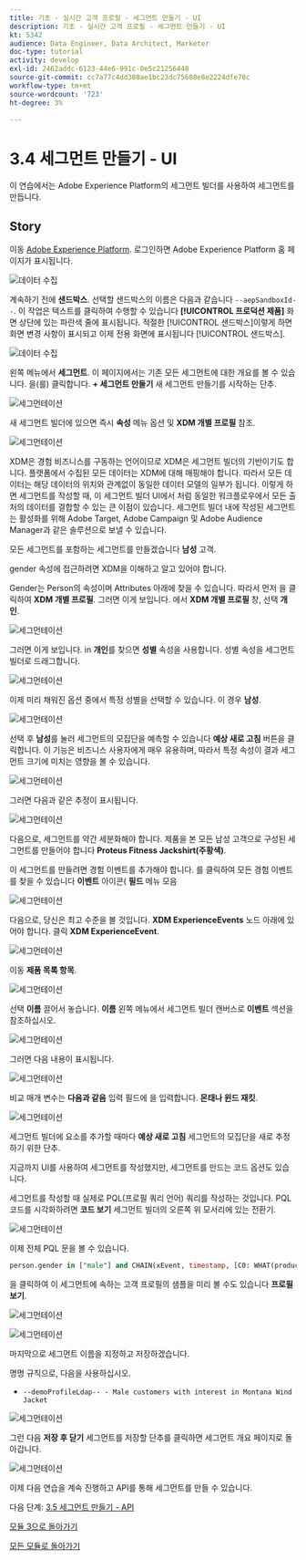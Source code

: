 ```yaml
---
title: 기초 - 실시간 고객 프로필 - 세그먼트 만들기 - UI
description: 기초 - 실시간 고객 프로필 - 세그먼트 만들기 - UI
kt: 5342
audience: Data Engineer, Data Architect, Marketer
doc-type: tutorial
activity: develop
exl-id: 2462addc-6123-44e6-991c-0e5c21256448
source-git-commit: cc7a77c4dd380ae1bc23dc75608e8e2224dfe78c
workflow-type: tm+mt
source-wordcount: '723'
ht-degree: 3%

---
```


# 3.4 세그먼트 만들기 - UI

이 연습에서는 Adobe Experience Platform의 세그먼트 빌더를 사용하여 세그먼트를 만듭니다.

## Story

이동 [Adobe Experience Platform](https://experience.adobe.com/platform). 로그인하면 Adobe Experience Platform 홈 페이지가 표시됩니다.

![데이터 수집](../module2/images/home.png)

계속하기 전에 **샌드박스**. 선택할 샌드박스의 이름은 다음과 같습니다 ``--aepSandboxId--``. 이 작업은 텍스트를 클릭하여 수행할 수 있습니다 **[!UICONTROL 프로덕션 제품]** 화면 상단에 있는 파란색 줄에 표시됩니다. 적절한 [!UICONTROL 샌드박스]이렇게 하면 화면 변경 사항이 표시되고 이제 전용 화면에 표시됩니다 [!UICONTROL 샌드박스].

![데이터 수집](../module2/images/sb1.png)

왼쪽 메뉴에서 **세그먼트**. 이 페이지에서는 기존 모든 세그먼트에 대한 개요를 볼 수 있습니다. 을(를) 클릭합니다. **+ 세그먼트 만들기** 새 세그먼트 만들기를 시작하는 단추.

![세그먼테이션](./images/menuseg.png)

새 세그먼트 빌더에 있으면 즉시 **속성** 메뉴 옵션 및 **XDM 개별 프로필** 참조.

![세그먼테이션](./images/segmentationui.png)

XDM은 경험 비즈니스를 구동하는 언어이므로 XDM은 세그먼트 빌더의 기반이기도 합니다. 플랫폼에서 수집된 모든 데이터는 XDM에 대해 매핑해야 합니다. 따라서 모든 데이터는 해당 데이터의 위치와 관계없이 동일한 데이터 모델의 일부가 됩니다. 이렇게 하면 세그먼트를 작성할 때, 이 세그먼트 빌더 UI에서 처럼 동일한 워크플로우에서 모든 출처의 데이터를 결합할 수 있는 큰 이점이 있습니다. 세그먼트 빌더 내에 작성된 세그먼트는 활성화를 위해 Adobe Target, Adobe Campaign 및 Adobe Audience Manager과 같은 솔루션으로 보낼 수 있습니다.

모든 세그먼트를 포함하는 세그먼트를 만들겠습니다 **남성** 고객.

gender 속성에 접근하려면 XDM을 이해하고 알고 있어야 합니다.

Gender는 Person의 속성이며 Attributes 아래에 찾을 수 있습니다. 따라서 먼저 을 클릭하여 **XDM 개별 프로필**. 그러면 이게 보입니다. 에서 **XDM 개별 프로필** 창, 선택 **개인**.

![세그먼테이션](./images/person.png)

그러면 이게 보입니다. in **개인**&#x200B;를 찾으면 **성별** 속성을 사용합니다. 성별 속성을 세그먼트 빌더로 드래그합니다.

![세그먼테이션](./images/gender.png)

이제 미리 채워진 옵션 중에서 특정 성별을 선택할 수 있습니다. 이 경우 **남성**.

![세그먼테이션](./images/genderselection.png)

선택 후 **남성**&#x200B;를 눌러 세그먼트의 모집단을 예측할 수 있습니다 **예상 새로 고침** 버튼을 클릭합니다. 이 기능은 비즈니스 사용자에게 매우 유용하며, 따라서 특정 속성이 결과 세그먼트 크기에 미치는 영향을 볼 수 있습니다.

![세그먼테이션](./images/segmentpreview.png)

그러면 다음과 같은 추정이 표시됩니다.

![세그먼테이션](./images/segmentpreviewest.png)

다음으로, 세그먼트를 약간 세분화해야 합니다. 제품을 본 모든 남성 고객으로 구성된 세그먼트를 만들어야 합니다 **Proteus Fitness Jackshirt(주황색)**.

이 세그먼트를 만들려면 경험 이벤트를 추가해야 합니다. 를 클릭하여 모든 경험 이벤트를 찾을 수 있습니다 **이벤트** 아이콘( **필드** 메뉴 모음

![세그먼테이션](./images/findee.png)

다음으로, 당신은 최고 수준을 볼 것입니다. **XDM ExperienceEvents** 노드 아래에 있어야 합니다. 클릭 **XDM ExperienceEvent**.

![세그먼테이션](./images/see.png)

이동 **제품 목록 항목**.

![세그먼테이션](./images/plitems.png)

선택 **이름** 끌어서 놓습니다. **이름** 왼쪽 메뉴에서 세그먼트 빌더 캔버스로 **이벤트** 섹션을 참조하십시오.

![세그먼테이션](./images/eeweb.png)

그러면 다음 내용이 표시됩니다.

![세그먼테이션](./images/eewebpdtlname.png)

비교 매개 변수는 **다음과 같음** 입력 필드에 을 입력합니다. **몬태나 윈드 재킷**.

![세그먼테이션](./images/pv.png)

세그먼트 빌더에 요소를 추가할 때마다 **예상 새로 고침** 세그먼트의 모집단을 새로 추정하기 위한 단추.

지금까지 UI를 사용하여 세그먼트를 작성했지만, 세그먼트를 만드는 코드 옵션도 있습니다.

세그먼트를 작성할 때 실제로 PQL(프로필 쿼리 언어) 쿼리를 작성하는 것입니다. PQL 코드를 시각화하려면 **코드 보기** 세그먼트 빌더의 오른쪽 위 모서리에 있는 전환기.

![세그먼테이션](./images/codeview.png)

이제 전체 PQL 문을 볼 수 있습니다.

```sql
person.gender in ["male"] and CHAIN(xEvent, timestamp, [C0: WHAT(productListItems.exists(name.equals("MONTANA WIND JACKET", false)))])
```

을 클릭하여 이 세그먼트에 속하는 고객 프로필의 샘플을 미리 볼 수도 있습니다 **프로필 보기**.

![세그먼테이션](./images/previewprofiles.png)

![세그먼테이션](./images/previewprofilesdtl.png)

마지막으로 세그먼트 이름을 지정하고 저장하겠습니다.

명명 규칙으로, 다음을 사용하십시오.

- `--demoProfileLdap-- - Male customers with interest in Montana Wind Jacket`

![세그먼테이션](./images/segmentname.png)

그런 다음 **저장 후 닫기** 세그먼트를 저장할 단추를 클릭하면 세그먼트 개요 페이지로 돌아갑니다.

![세그먼테이션](./images/savedsegment.png)

이제 다음 연습을 계속 진행하고 API를 통해 세그먼트를 만들 수 있습니다.

다음 단계: [3.5 세그먼트 만들기 - API](./ex5.md)

[모듈 3으로 돌아가기](./real-time-customer-profile.md)

[모든 모듈로 돌아가기](../../overview.md)
